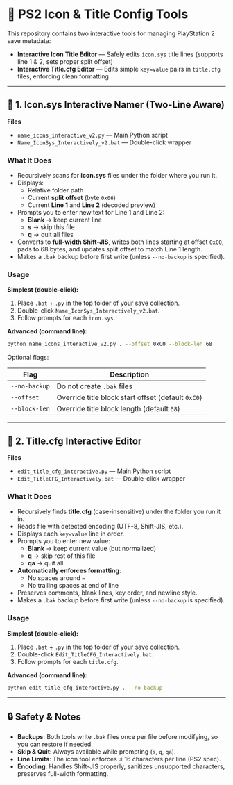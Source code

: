 # 📝 PS2 Icon & Title Config Tools

This repository contains two interactive tools for managing PlayStation 2 save metadata:

- **Interactive Icon Title Editor** — Safely edits `icon.sys` title lines (supports line 1 & 2, sets proper split offset)
- **Interactive Title.cfg Editor** — Edits simple `key=value` pairs in `title.cfg` files, enforcing clean formatting

---

## 📌 1. Icon.sys Interactive Namer (Two-Line Aware)

**Files**  
- `name_icons_interactive_v2.py` — Main Python script  
- `Name_IconSys_Interactively_v2.bat` — Double-click wrapper  

### What It Does
- Recursively scans for **icon.sys** files under the folder where you run it.
- Displays:
  - Relative folder path
  - Current **split offset** (byte `0x06`)
  - Current **Line 1** and **Line 2** (decoded preview)
- Prompts you to enter new text for Line 1 and Line 2:
  - **Blank** → keep current line  
  - **s** → skip this file  
  - **q** → quit all files
- Converts to **full-width Shift-JIS**, writes both lines starting at offset `0xC0`, pads to 68 bytes, and updates split offset to match Line 1 length.
- Makes a `.bak` backup before first write (unless `--no-backup` is specified).

### Usage

**Simplest (double-click):**
1. Place `.bat` + `.py` in the top folder of your save collection.
2. Double-click `Name_IconSys_Interactively_v2.bat`.
3. Follow prompts for each `icon.sys`.

**Advanced (command line):**
```bash
python name_icons_interactive_v2.py . --offset 0xC0 --block-len 68
```
Optional flags:

| Flag | Description |
|------|-------------|
| `--no-backup` | Do not create `.bak` files |
| `--offset` | Override title block start offset (default `0xC0`) |
| `--block-len` | Override title block length (default `68`) |

---

## 📌 2. Title.cfg Interactive Editor

**Files**  
- `edit_title_cfg_interactive.py` — Main Python script  
- `Edit_TitleCFG_Interactively.bat` — Double-click wrapper  

### What It Does
- Recursively finds **title.cfg** (case-insensitive) under the folder you run it in.
- Reads file with detected encoding (UTF-8, Shift-JIS, etc.).
- Displays each `key=value` line in order.
- Prompts you to enter new value:
  - **Blank** → keep current value (but normalized)
  - **q** → skip rest of this file
  - **qa** → quit all
- **Automatically enforces formatting**:
  - No spaces around `=`
  - No trailing spaces at end of line
- Preserves comments, blank lines, key order, and newline style.
- Makes a `.bak` backup before first write (unless `--no-backup` is specified).

### Usage

**Simplest (double-click):**
1. Place `.bat` + `.py` in the top folder of your save collection.
2. Double-click `Edit_TitleCFG_Interactively.bat`.
3. Follow prompts for each `title.cfg`.

**Advanced (command line):**
```bash
python edit_title_cfg_interactive.py . --no-backup
```

---

## 🔒 Safety & Notes
- **Backups**: Both tools write `.bak` files once per file before modifying, so you can restore if needed.
- **Skip & Quit**: Always available while prompting (`s`, `q`, `qa`).
- **Line Limits**: The icon tool enforces ≤ 16 characters per line (PS2 spec).
- **Encoding**: Handles Shift-JIS properly, sanitizes unsupported characters, preserves full-width formatting.
